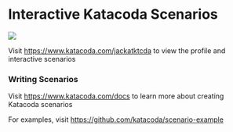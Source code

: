 # Interactive Katacoda Scenarios

[![](http://shields.katacoda.com/katacoda/jackatktcda/count.svg)](https://www.katacoda.com/jackatktcda "Get your profile on Katacoda.com")

Visit https://www.katacoda.com/jackatktcda to view the profile and interactive scenarios

### Writing Scenarios
Visit https://www.katacoda.com/docs to learn more about creating Katacoda scenarios

For examples, visit https://github.com/katacoda/scenario-example
